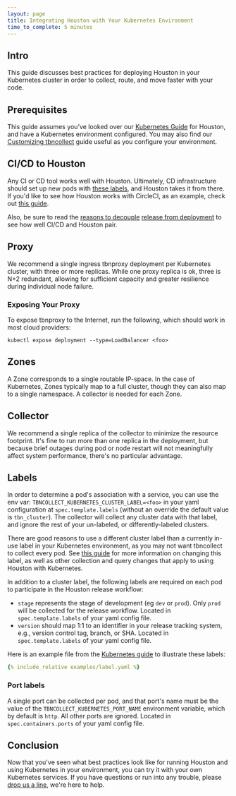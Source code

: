 ```yaml
---
layout: page
title: Integrating Houston with Your Kubernetes Environment
time_to_complete: 5 minutes
---
```


[//]: # ( Copyright 2018 Turbine Labs, Inc.                                   )
[//]: # ( you may not use this file except in compliance with the License.    )
[//]: # ( You may obtain a copy of the License at                             )
[//]: # (                                                                     )
[//]: # (     http://www.apache.org/licenses/LICENSE-2.0                      )
[//]: # (                                                                     )
[//]: # ( Unless required by applicable law or agreed to in writing, software )
[//]: # ( distributed under the License is distributed on an "AS IS" BASIS,   )
[//]: # ( WITHOUT WARRANTIES OR CONDITIONS OF ANY KIND, either express or     )
[//]: # ( implied. See the License for the specific language governing        )
[//]: # ( permissions and limitations under the License.                      )

[//]: # (Integrating Houston with Your Kubernetes Environment)

## Intro

This guide discusses best practices for deploying Houston in your Kubernetes
cluster in order to collect, route, and move faster with your code.

## Prerequisites

This guide assumes you’ve looked over our [Kubernetes Guide](../kubernetes.html) for Houston, and
have a Kubernetes environment configured. You may also find our
[Customizing tbncollect](./kubernetes_customizing_tbncollect.html) guide useful as you configure your environment.

## CI/CD to Houston

Any CI or CD tool works well with Houston. Ultimately, CD infrastructure
should set up new pods with [these labels](#labels), and Houston takes it from there. If
you'd like to see how Houston works with CircleCI, as an example, check
out [this guide](https://circleci.com/blog/continuous-release-with-circleci-and-houston/).

Also, be sure to read the [reasons to decouple](https://blog.turbinelabs.io/deploy-not-equal-release-part-one-4724bc1e726b) [release from deployment](https://blog.turbinelabs.io/deploy-not-equal-release-part-two-acbfe402a91c) to see how
well CI/CD and Houston pair.


## Proxy

We recommend a single ingress tbnproxy deployment per Kubernetes cluster, with
three or more replicas. While one proxy replica is ok, three is N+2 redundant,
allowing for sufficient capacity and greater resilience during individual node
failure.

### Exposing Your Proxy

To expose tbnproxy to the Internet, run the following, which should work in
most cloud providers:

`kubectl expose deployment --type=LoadBalancer <foo>`

## Zones

A Zone corresponds to a single routable IP-space. In the case of Kubernetes,
Zones typically map to a full cluster, though they can also map to a single
namespace. A collector is needed for each Zone.

## Collector

We recommend a single replica of the collector to minimize the resource
footprint. It's fine to run more than one replica in the deployment, but
because brief outages during pod or node restart will not meaningfully affect
system performance, there's no particular advantage.

## Labels <a name="labels"></a>

In order to determine a pod's association with a service, you can use the
env var: `TBNCOLLECT_KUBERNETES_CLUSTER_LABEL=<foo>` in your yaml configuration
at `spec.template.labels` (without an override the default value is `tbn_cluster`). The
collector will collect any cluster data with that label, and ignore the rest of
your un-labeled, or differently-labeled clusters.

There are good reasons to use a different cluster label than a currently in-use
label in your Kubernetes environment, as you may not want tbncollect to collect
every pod. See [this guide](./kubernetes_customizing_tbncollect.md) for
more information on changing this label, as well as other collection and query
changes that apply to using Houston with Kubernetes.

In addition to a cluster label, the following labels are required on each pod
to participate in the Houston release workflow:

- `stage` represents the stage of development (eg `dev` or `prod`). Only `prod`
will be collected for the release workflow. Located in `spec.template.labels`
of your yaml config file.
- `version` should map 1:1 to an identifier in your release tracking system,
e.g., version control tag, branch, or SHA. Located in `spec.template.labels` of
your yaml config file.

Here is an example file from the [Kubernetes guide](../kubernetes.html) to illustrate these labels:

```yaml
{% include_relative examples/label.yaml %}
```

### Port labels

A single port can be collected per pod, and that port's name must be the value
of the `TBNCOLLECT_KUBERNETES_PORT_NAME` environment variable, which by default
is `http`. All other ports are ignored. Located in `spec.containers.ports` of
your yaml config file.

## Conclusion

Now that you've seen what best practices look like for running Houston and
using Kubernetes in your environment, you can try it with your own Kubernetes
services. If you have questions or run into any trouble, please [drop us a line](mailto:support@turbinelabs.io), we're here to help.
